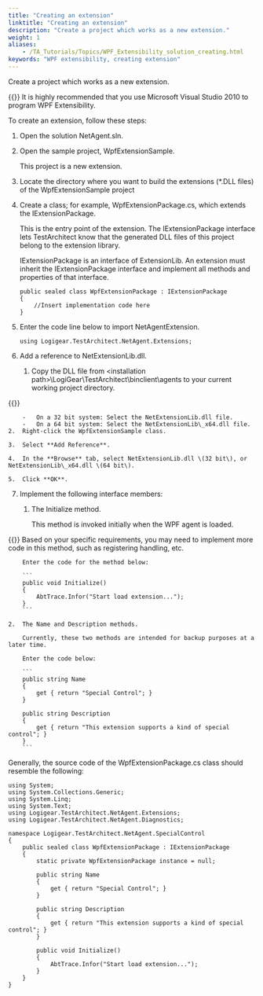 ```yaml
--- 
title: "Creating an extension"
linktitle: "Creating an extension"
description: "Create a project which works as a new extension."
weight: 1
aliases: 
    - /TA_Tutorials/Topics/WPF_Extensibility_solution_creating.html
keywords: "WPF extensibility, creating extension"
---
```


Create a project which works as a new extension.

{{<remember>}} It is highly recommended that you use Microsoft Visual Studio 2010 to program WPF Extensibility.

To create an extension, follow these steps:

1.  Open the solution NetAgent.sln.

2.  Open the sample project, WpfExtensionSample.

    This project is a new extension.

3.  Locate the directory where you want to build the extensions \(\*.DLL files\) of the WpfExtensionSample project

4.  Create a class; for example, WpfExtensionPackage.cs, which extends the IExtensionPackage.

    This is the entry point of the extension. The IExtensionPackage interface lets TestArchitect know that the generated DLL files of this project belong to the extension library.

    IExtensionPackage is an interface of ExtensionLib. An extension must inherit the IExtensionPackage interface and implement all methods and properties of that interface.

    ```
    public sealed class WpfExtensionPackage : IExtensionPackage 
    { 
        //Insert implementation code here
    }
    ```

5.  Enter the code line below to import NetAgentExtension.

    ```
    using Logigear.TestArchitect.NetAgent.Extensions;
    ```

6.  Add a reference to NetExtensionLib.dll.

    1.  Copy the DLL file from <installation path\>\\LogiGear\\TestArchitect\\binclient\\agents to your current working project directory.

{{<note>}}

        -   On a 32 bit system: Select the NetExtensionLib.dll file.
        -   On a 64 bit system: Select the NetExtensionLib\_x64.dll file.
    2.  Right-click the WpfExtensionSample class.

    3.  Select **Add Reference**.

    4.  In the **Browse** tab, select NetExtensionLib.dll \(32 bit\), or NetExtensionLib\_x64.dll \(64 bit\).

    5.  Click **OK**.

7.  Implement the following interface members:

    1.  The Initialize method.

        This method is invoked initially when the WPF agent is loaded.

{{<tip>}} Based on your specific requirements, you may need to implement more code in this method, such as registering handling, etc.

        Enter the code for the method below:

        ```
        public void Initialize()
        {
            AbtTrace.Infor("Start load extension...");
        }
        ```

    2.  The Name and Description methods.

        Currently, these two methods are intended for backup purposes at a later time.

        Enter the code below:

        ```
        public string Name
        {
            get { return "Special Control"; }
        }
                                    
        public string Description
        {
            get { return "This extension supports a kind of special control"; }
        }
        ```


Generally, the source code of the WpfExtensionPackage.cs class should resemble the following:

```
using System;
using System.Collections.Generic;
using System.Linq;
using System.Text;
using Logigear.TestArchitect.NetAgent.Extensions;
using Logigear.TestArchitect.NetAgent.Diagnostics;

namespace Logigear.TestArchitect.NetAgent.SpecialControl
{
    public sealed class WpfExtensionPackage : IExtensionPackage
    {
        static private WpfExtensionPackage instance = null;

        public string Name
        {
            get { return "Special Control"; }
        }

        public string Description
        {
            get { return "This extension supports a kind of special control"; }
        }

        public void Initialize()
        {
            AbtTrace.Infor("Start load extension...");
        }
    }
}
```



